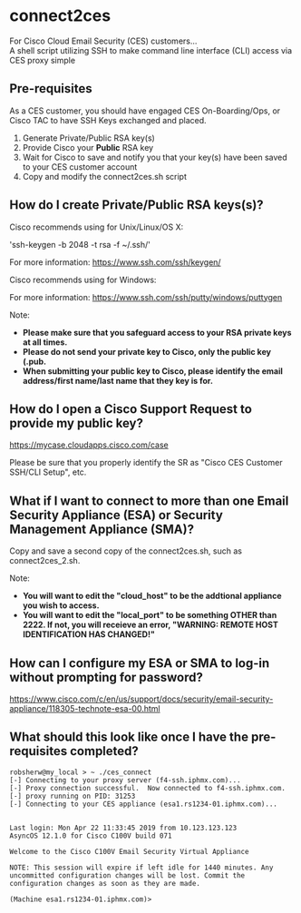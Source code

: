 # connect2ces
For Cisco Cloud Email Security (CES) customers...  
A shell script utilizing SSH to make command line interface (CLI) access via CES proxy simple

## Pre-requisites
As a CES customer, you should have engaged CES On-Boarding/Ops, or Cisco TAC to have SSH Keys exchanged and placed.

1) Generate Private/Public RSA key(s)
2) Provide Cisco your **Public** RSA key
3) Wait for Cisco to save and notify you that your key(s) have been saved to your CES customer account
4) Copy and modify the connect2ces.sh script

## How do I create Private/Public RSA keys(s)?
Cisco recommends using for Unix/Linux/OS X:

'ssh-keygen -b 2048 -t rsa -f ~/.ssh/<NAME>'

For more information: https://www.ssh.com/ssh/keygen/

Cisco recommends using for Windows:

For more information: https://www.ssh.com/ssh/putty/windows/puttygen

Note:  
* **Please make sure that you safeguard access to your RSA private keys at all times.**    
* **Please do not send your private key to Cisco, only the public key (.pub.**  
* **When submitting your public key to Cisco, please identify the email address/first name/last name that they key is for.**

## How do I open a Cisco Support Request to provide my public key?

https://mycase.cloudapps.cisco.com/case

Please be sure that you properly identify the SR as "Cisco CES Customer SSH/CLI Setup", etc.

## What if I want to connect to more than one Email Security Appliance (ESA) or Security Management Appliance (SMA)?
Copy and save a second copy of the connect2ces.sh, such as connect2ces_2.sh.  

Note:  
* **You will want to edit the "cloud_host" to be the addtional appliance you wish to access.**  
* **You will want to edit the "local_port" to be something OTHER than 2222.  If not, you will receieve an error, "WARNING: REMOTE HOST IDENTIFICATION HAS CHANGED!"**   

## How can I configure my ESA or SMA to log-in without prompting for password?

https://www.cisco.com/c/en/us/support/docs/security/email-security-appliance/118305-technote-esa-00.html

## What should this look like once I have the pre-requisites completed?
```
robsherw@my_local > ~ ./ces_connect  
[-] Connecting to your proxy server (f4-ssh.iphmx.com)...  
[-] Proxy connection successful.  Now connected to f4-ssh.iphmx.com.  
[-] proxy running on PID: 31253  
[-] Connecting to your CES appliance (esa1.rs1234-01.iphmx.com)...  


Last login: Mon Apr 22 11:33:45 2019 from 10.123.123.123  
AsyncOS 12.1.0 for Cisco C100V build 071  

Welcome to the Cisco C100V Email Security Virtual Appliance  

NOTE: This session will expire if left idle for 1440 minutes. Any uncommitted configuration changes will be lost. Commit the configuration changes as soon as they are made.  

(Machine esa1.rs1234-01.iphmx.com)>  
```
